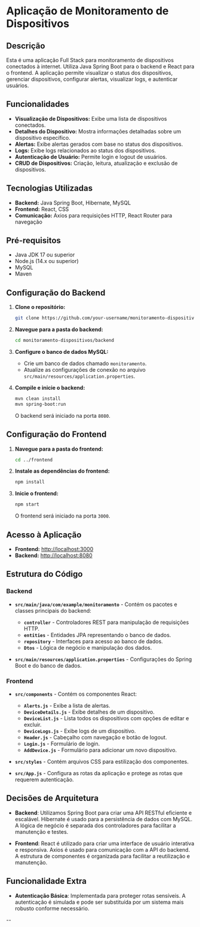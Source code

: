 # Aplicação de Monitoramento de Dispositivos

## Descrição

Esta é uma aplicação Full Stack para monitoramento de dispositivos conectados à internet. Utiliza Java Spring Boot para o backend e React para o frontend. A aplicação permite visualizar o status dos dispositivos, gerenciar dispositivos, configurar alertas, visualizar logs, e autenticar usuários.

## Funcionalidades

- **Visualização de Dispositivos:** Exibe uma lista de dispositivos conectados.
- **Detalhes do Dispositivo:** Mostra informações detalhadas sobre um dispositivo específico.
- **Alertas:** Exibe alertas gerados com base no status dos dispositivos.
- **Logs:** Exibe logs relacionados ao status dos dispositivos.
- **Autenticação de Usuário:** Permite login e logout de usuários.
- **CRUD de Dispositivos:** Criação, leitura, atualização e exclusão de dispositivos.

## Tecnologias Utilizadas

- **Backend:** Java Spring Boot, Hibernate, MySQL
- **Frontend:** React, CSS
- **Comunicação:** Axios para requisições HTTP, React Router para navegação


## Pré-requisitos

- Java JDK 17 ou superior
- Node.js (14.x ou superior)
- MySQL
- Maven

## Configuração do Backend

1. **Clone o repositório:**

    ```bash
    git clone https://github.com/your-username/monitoramento-dispositivos.git
    ```

2. **Navegue para a pasta do backend:**

    ```bash
    cd monitoramento-dispositivos/backend
    ```

3. **Configure o banco de dados MySQL:**

    - Crie um banco de dados chamado `monitoramento`.
    - Atualize as configurações de conexão no arquivo `src/main/resources/application.properties`.

4. **Compile e inicie o backend:**

    ```bash
    mvn clean install
    mvn spring-boot:run
    ```

    O backend será iniciado na porta `8080`.

## Configuração do Frontend

1. **Navegue para a pasta do frontend:**

    ```bash
    cd ../frontend
    ```

2. **Instale as dependências do frontend:**

    ```bash
    npm install
    ```

3. **Inicie o frontend:**

    ```bash
    npm start
    ```

    O frontend será iniciado na porta `3000`.

## Acesso à Aplicação

- **Frontend:** [http://localhost:3000](http://localhost:3000)
- **Backend:** [http://localhost:8080](http://localhost:8080)

## Estrutura do Código

### Backend

- **`src/main/java/com/example/monitoramento`** - Contém os pacotes e classes principais do backend:
  - **`controller`** - Controladores REST para manipulação de requisições HTTP.
  - **`entities`** - Entidades JPA representando o banco de dados.
  - **`repository`** - Interfaces para acesso ao banco de dados.
  - **`Dtos`** - Lógica de negócio e manipulação dos dados.

- **`src/main/resources/application.properties`** - Configurações do Spring Boot e do banco de dados.

### Frontend

- **`src/components`** - Contém os componentes React:
  - **`Alerts.js`** - Exibe a lista de alertas.
  - **`DeviceDetails.js`** - Exibe detalhes de um dispositivo.
  - **`DeviceList.js`** - Lista todos os dispositivos com opções de editar e excluir.
  - **`DeviceLogs.js`** - Exibe logs de um dispositivo.
  - **`Header.js`** - Cabeçalho com navegação e botão de logout.
  - **`Login.js`** - Formulário de login.
  - **`AddDevice.js`** - Formulário para adicionar um novo dispositivo.

- **`src/styles`** - Contém arquivos CSS para estilização dos componentes.

- **`src/App.js`** - Configura as rotas da aplicação e protege as rotas que requerem autenticação.

## Decisões de Arquitetura

- **Backend**: Utilizamos Spring Boot para criar uma API RESTful eficiente e escalável. Hibernate é usado para a persistência de dados com MySQL. A lógica de negócio é separada dos controladores para facilitar a manutenção e testes.

- **Frontend**: React é utilizado para criar uma interface de usuário interativa e responsiva. Axios é usado para comunicação com a API do backend. A estrutura de componentes é organizada para facilitar a reutilização e manutenção.

## Funcionalidade Extra

- **Autenticação Básica**: Implementada para proteger rotas sensíveis. A autenticação é simulada e pode ser substituída por um sistema mais robusto conforme necessário.




--
